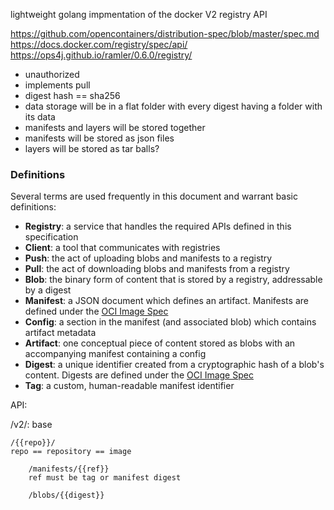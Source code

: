 lightweight golang impmentation of the docker V2 registry API

https://github.com/opencontainers/distribution-spec/blob/master/spec.md
https://docs.docker.com/registry/spec/api/
https://ops4j.github.io/ramler/0.6.0/registry/

- unauthorized
- implements pull
- digest hash == sha256
- data storage will be in a flat folder with every digest having a folder with its data
- manifests and layers will be stored together
- manifests will be stored as json files
- layers will be stored as tar balls?




### Definitions

Several terms are used frequently in this document and warrant basic definitions:

- **Registry**: a service that handles the required APIs defined in this specification
- **Client**: a tool that communicates with registries
- **Push**: the act of uploading blobs and manifests to a registry
- **Pull**: the act of downloading blobs and manifests from a registry
- **Blob**: the binary form of content that is stored by a registry, addressable by a digest
- **Manifest**: a JSON document which defines an artifact. Manifests are defined under the [OCI Image Spec](https://github.com/opencontainers/image-spec/blob/master/manifest.md)
- **Config**: a section in the manifest (and associated blob) which contains artifact metadata
- **Artifact**: one conceptual piece of content stored as blobs with an accompanying manifest containing a config
- **Digest**: a unique identifier created from a cryptographic hash of a blob's content. Digests are defined under the [OCI Image Spec](https://github.com/opencontainers/image-spec/blob/master/descriptor.md)
- **Tag**: a custom, human-readable manifest identifier

API:

/v2/: base

	/{{repo}}/
	repo == repository == image

		/manifests/{{ref}}
		ref must be tag or manifest digest

		/blobs/{{digest}}

